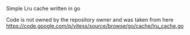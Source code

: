 Simple Lru cache written in go

Code is not owned by the repository owner and was taken from here https://code.google.com/p/vitess/source/browse/go/cache/lru_cache.go
